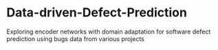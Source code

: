 # Data-driven-Defect-Prediction
Exploring encoder networks with domain adaptation for software defect prediction using bugs data from various projects

